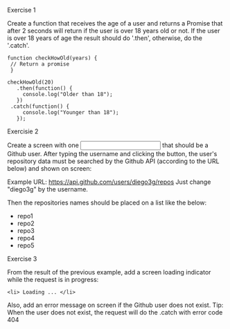 Exercise 1

Create a function that receives the age of a user and returns a Promise that after 2 seconds will return if the user is over 18 years old or not. If the user is over 18 years of age the result should do '.then', otherwise, do the '.catch'.
 
```
function checkHowOld(years) {
 // Return a promise
 }

checkHowOld(20)
   .then(function() {
     console.log("Older than 18");
   })
 .catch(function() {
     console.log("Younger than 18");
   });
```


Exercisie 2

Create a screen with one <input> that should be a Github user. After typing the username and clicking the button, the user's repository data must be searched by the Github API (according to the URL below) and shown on screen: 

 Example URL: https://api.github.com/users/diego3g/repos 
 Just change "diego3g" by the username. 
 
Then the repositories names should be placed on a list like the below:

<ul>
 <li>repo1</li>
 <li>repo2</li>
 <li>repo3</li>
 <li>repo4</li>
 <li>repo5</li>
</ul>


Exercise 3

From the result of the previous example, add a screen loading indicator while the request is in progress:
```
<li> Loading ... </li>
```
Also, add an error message on screen if the Github user does not exist.
Tip: When the user does not exist, the request will do the .catch with error code 404
